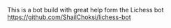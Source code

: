 This is a bot build with great help form the Lichess bot https://github.com/ShailChoksi/lichess-bot
